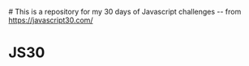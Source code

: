 # This is a repository for my 30 days of Javascript challenges -- from https://javascript30.com/
# JS30
